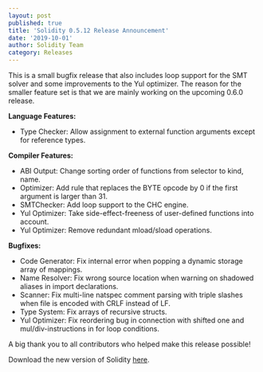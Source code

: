 ```yaml
---
layout: post
published: true
title: 'Solidity 0.5.12 Release Announcement'
date: '2019-10-01'
author: Solidity Team
category: Releases
---
```


This is a small bugfix release that also includes loop support for the SMT solver and some improvements to the Yul optimizer. The reason for the smaller feature set is that we are mainly working on the upcoming 0.6.0 release.

**Language Features:**
 * Type Checker: Allow assignment to external function arguments except for reference types.

**Compiler Features:**
 * ABI Output: Change sorting order of functions from selector to kind, name.
 * Optimizer: Add rule that replaces the BYTE opcode by 0 if the first argument is larger than 31.
 * SMTChecker: Add loop support to the CHC engine.
 * Yul Optimizer: Take side-effect-freeness of user-defined functions into account.
 * Yul Optimizer: Remove redundant mload/sload operations.

**Bugfixes:**
 * Code Generator: Fix internal error when popping a dynamic storage array of mappings.
 * Name Resolver: Fix wrong source location when warning on shadowed aliases in import declarations.
 * Scanner: Fix multi-line natspec comment parsing with triple slashes when file is encoded with CRLF instead of LF.
 * Type System: Fix arrays of recursive structs.
 * Yul Optimizer: Fix reordering bug in connection with shifted one and mul/div-instructions in for loop conditions.




A big thank you to all contributors who helped make this release possible!

Download the new version of Solidity [here](https://github.com/ethereum/solidity/releases/tag/v0.5.12).
  